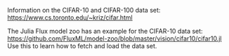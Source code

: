 Information on the CIFAR-10 and CIFAR-100 data set:
https://www.cs.toronto.edu/~kriz/cifar.html

The Julia Flux model zoo has an example for the CIFAR-10 data set:
https://github.com/FluxML/model-zoo/blob/master/vision/cifar10/cifar10.jl
Use this to learn how to fetch and load the data set.
